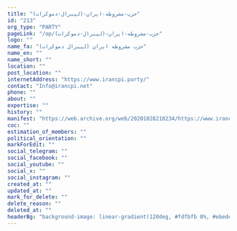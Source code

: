 ```yaml
---
title: "حزب-مشروطه-ایران-(لیبرال-دموکرات)"
id: "213"
org_type: "PARTY"
pageLink: "/op/حزب-مشروطه-ایران-(لیبرال-دموکرات)"
logo: ""
name_fa: "حزب مشروطه ایران (لیبرال دموکرات)"
name_en: ""
name_short: ""
location: ""
post_location: ""
internetAddress: "https://www.irancpi.party/"
contact: "Info@irancpi.net"
phone: ""
about: ""
expertise: ""
history: ""
manifest: "https://web.archive.org/web/20201028210234/https://www.irancpi.party/Content/UploadedFiles/bonyadnaame_CPI_8_20_2020.pdf"
coc: ""
estimation_of_members: ""
political_orientation: ""
markForEdit: ""
social_telegram: ""
social_facebook: ""
social_youtube: ""
social_x: ""
social_instagram: ""
created_at: ""
updated_at: ""
mark_for_delete: ""
delete_reason: ""
deleted_at: ""
headerBg: "background-image: linear-gradient(120deg, #fdfbfb 0%, #ebedee 100%);"
---
```

